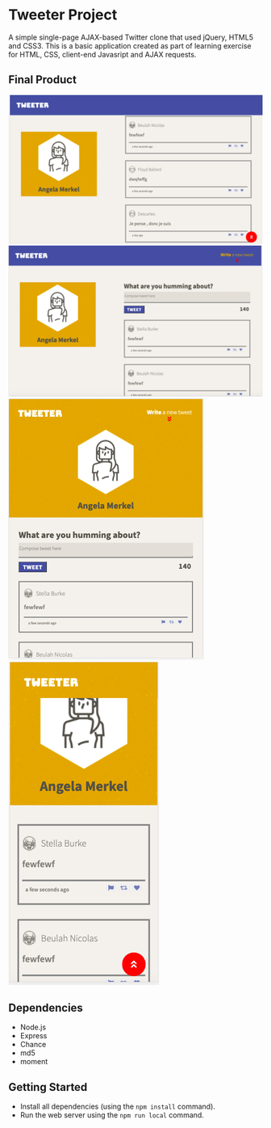 # Tweeter Project

A simple single-page AJAX-based Twitter clone that used jQuery, HTML5 and CSS3.
This is a basic application created as part of learning exercise for HTML, CSS, client-end Javasript and AJAX requests.

## Final Product

![Desktop view](https://raw.githubusercontent.com/rohit-gta-tech/tweeter/master/docs/Desktop%20view%20tweet%20scrolling.png)
!["New-tweet area enabled"](https://github.com/rohit-gta-tech/tweeter/blob/master/docs/Desktop%20view%20new%20twweets.png?raw=true)
!["Tab view"](https://github.com/rohit-gta-tech/tweeter/blob/master/docs/Tablet%20view.png?raw=true)
!["Mobile view"](https://github.com/rohit-gta-tech/tweeter/blob/master/docs/Mobile%20view.png?raw=true)

## Dependencies

- Node.js
- Express
- Chance
- md5
- moment

## Getting Started

- Install all dependencies (using the `npm install` command).
- Run the web server using the `npm run local` command.